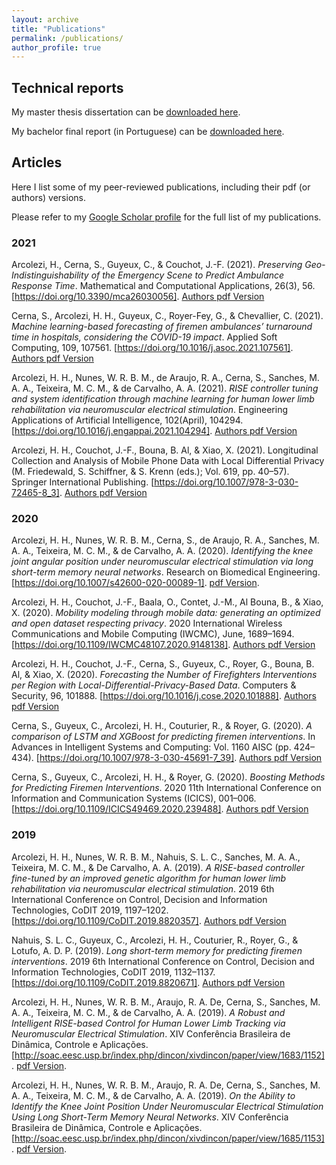 ```yaml
---
layout: archive
title: "Publications"
permalink: /publications/
author_profile: true
---
```


## Technical reports

My master thesis dissertation can be [downloaded here](http://hharcolezi.github.io/files/2019_UNESP_Master_thesis_compressed.pdf).

My bachelor final report (in Portuguese) can be [downloaded here](http://hharcolezi.github.io/files/2017_UNEMAT_Final_Work.pdf).

## Articles

Here I list some of my peer-reviewed publications, including their pdf (or authors) versions.

Please refer to my [Google Scholar profile](https://scholar.google.com/citations?hl=en&user=VJgSocwAAAAJ) for the full list of my publications.

### 2021

Arcolezi, H., Cerna, S., Guyeux, C., & Couchot, J.-F. (2021). *Preserving Geo-Indistinguishability of the Emergency Scene to Predict Ambulance Response Time*. Mathematical and Computational Applications, 26(3), 56. [https://doi.org/10.3390/mca26030056]. [Authors pdf Version](http://hharcolezi.github.io/files/2021_MCA_ART_GI.pdf)

Cerna, S., Arcolezi, H. H., Guyeux, C., Royer-Fey, G., & Chevallier, C. (2021). *Machine learning-based forecasting of firemen ambulances’ turnaround time in hospitals, considering the COVID-19 impact*. Applied Soft Computing, 109, 107561. [https://doi.org/10.1016/j.asoc.2021.107561]. [Authors pdf Version](http://hharcolezi.github.io/files/2021_ASOC_att.pdf)

Arcolezi, H. H., Nunes, W. R. B. M., de Araujo, R. A., Cerna, S., Sanches, M. A. A., Teixeira, M. C. M., & de Carvalho, A. A. (2021). *RISE controller tuning and system identification through machine learning for human lower limb rehabilitation via neuromuscular electrical stimulation*. Engineering Applications of Artificial Intelligence, 102(April), 104294. [https://doi.org/10.1016/j.engappai.2021.104294]. [Authors pdf Version](http://hharcolezi.github.io/files/2021_EAAI_rise_ml.pdf)

Arcolezi, H. H., Couchot, J.-F., Bouna, B. Al, & Xiao, X. (2021). Longitudinal Collection and Analysis of Mobile Phone Data with Local Differential Privacy (M. Friedewald, S. Schiffner, & S. Krenn (eds.); Vol. 619, pp. 40–57). Springer International Publishing. [https://doi.org/10.1007/978-3-030-72465-8_3]. [Authors pdf Version](http://hharcolezi.github.io/files/2020_IFIP_SS_Mobile_data_LDP.pdf)

### 2020

Arcolezi, H. H., Nunes, W. R. B. M., Cerna, S., de Araujo, R. A., Sanches, M. A. A., Teixeira, M. C. M., & de Carvalho, A. A. (2020). *Identifying the knee joint angular position under neuromuscular electrical stimulation via long short-term memory neural networks*. Research on Biomedical Engineering. [https://doi.org/10.1007/s42600-020-00089-1]. [pdf Version](https://rdcu.be/b6NV9).

Arcolezi, H. H., Couchot, J.-F., Baala, O., Contet, J.-M., Al Bouna, B., & Xiao, X. (2020). *Mobility modeling through mobile data: generating an optimized and open dataset respecting privacy*. 2020 International Wireless Communications and Mobile Computing (IWCMC), June, 1689–1694. [https://doi.org/10.1109/IWCMC48107.2020.9148138]. [Authors pdf Version](http://hharcolezi.github.io/files/2020_IWCMC_MS_FIMU.pdf)

Arcolezi, H. H., Couchot, J.-F., Cerna, S., Guyeux, C., Royer, G., Bouna, B. Al, & Xiao, X. (2020). *Forecasting the Number of Firefighters Interventions per Region with Local-Differential-Privacy-Based Data*. Computers & Security, 96, 101888. [https://doi.org/10.1016/j.cose.2020.101888]. [Authors pdf Version](http://hharcolezi.github.io/files/2020_COSE_ldp_firemen.pdf)

Cerna, S., Guyeux, C., Arcolezi, H. H., Couturier, R., & Royer, G. (2020). *A comparison of LSTM and XGBoost for predicting firemen interventions*. In Advances in Intelligent Systems and Computing: Vol. 1160 AISC (pp. 424–434). [https://doi.org/10.1007/978-3-030-45691-7_39]. [Authors pdf Version](http://hharcolezi.github.io/files/2019_WCIST_LSTM_vs_XGBoost.pdf)

Cerna, S., Guyeux, C., Arcolezi, H. H., & Royer, G. (2020). *Boosting Methods for Predicting Firemen Interventions*. 2020 11th International Conference on Information and Communication Systems (ICICS), 001–006. [https://doi.org/10.1109/ICICS49469.2020.239488]. [Authors pdf Version](http://hharcolezi.github.io/files/2020_ICICS_boosting.pdf)

### 2019

Arcolezi, H. H., Nunes, W. R. B. M., Nahuis, S. L. C., Sanches, M. A. A., Teixeira, M. C. M., & De Carvalho, A. A. (2019). *A RISE-based controller fine-tuned by an improved genetic algorithm for human lower limb rehabilitation via neuromuscular electrical stimulation*. 2019 6th International Conference on Control, Decision and Information Technologies, CoDIT 2019, 1197–1202. [https://doi.org/10.1109/CoDIT.2019.8820357]. [Authors pdf Version](http://hharcolezi.github.io/files/2019_CODIT_control.pdf)

Nahuis, S. L. C., Guyeux, C., Arcolezi, H. H., Couturier, R., Royer, G., & Lotufo, A. D. P. (2019). *Long short-term memory for predicting firemen interventions*. 2019 6th International Conference on Control, Decision and Information Technologies, CoDIT 2019, 1132–1137. [https://doi.org/10.1109/CoDIT.2019.8820671]. [Authors pdf Version](http://hharcolezi.github.io/files/2019_CODIT_lstm.pdf)

Arcolezi, H. H., Nunes, W. R. B. M., Araujo, R. A. De, Cerna, S., Sanches, M. A. A., Teixeira, M. C. M., & de Carvalho, A. A. (2019). *A Robust and Intelligent RISE-based Control for Human Lower Limb Tracking via Neuromuscular Electrical Stimulation*. XIV Conferência Brasileira de Dinâmica, Controle e Aplicações. [http://soac.eesc.usp.br/index.php/dincon/xivdincon/paper/view/1683/1152]. [pdf Version](http://hharcolezi.github.io/files/2019_DINCON_control.pdf).

Arcolezi, H. H., Nunes, W. R. B. M., Araujo, R. A. De, Cerna, S., Sanches, M. A. A., Teixeira, M. C. M., & de Carvalho, A. A. (2019). *On the Ability to Identify the Knee Joint Position Under Neuromuscular Electrical Stimulation Using Long Short-Term Memory Neural Networks*. XIV Conferência Brasileira de Dinâmica, Controle e Aplicações. [http://soac.eesc.usp.br/index.php/dincon/xivdincon/paper/view/1685/1153]. [pdf Version](http://hharcolezi.github.io/files/2019_DINCON_ident.pdf).
